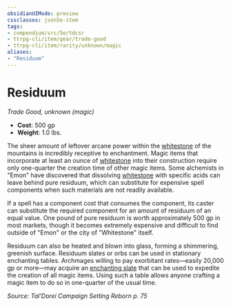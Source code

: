 ```yaml
---
obsidianUIMode: preview
cssclasses: json5e-item
tags:
- compendium/src/5e/tdcsr
- ttrpg-cli/item/gear/trade-good
- ttrpg-cli/item/rarity/unknown/magic
aliases: 
- "Residuum"
---
```

# Residuum
*Trade Good, unknown (magic)*  

- **Cost**: 500 gp
- **Weight**: 1.0 lbs.

The sheer amount of leftover arcane power within the [whitestone](/3-Mechanics/CLI/items/whitestone-tdcsr.md) of the mountains is incredibly receptive to enchantment. Magic items that incorporate at least an ounce of [whitestone](/3-Mechanics/CLI/items/whitestone-tdcsr.md) into their construction require only one-quarter the creation time of other magic items. Some alchemists in "Emon" have discovered that dissolving [whitestone](/3-Mechanics/CLI/items/whitestone-tdcsr.md) with specific acids can leave behind pure residuum, which can substitute for expensive spell components when such materials are not readily available.

If a spell has a component cost that consumes the component, its caster can substitute the required component for an amount of residuum of an equal value. One pound of pure residuum is worth approximately 500 gp in most markets, though it becomes extremely expensive and difficult to find outside of "Emon" or the city of "Whitestone" itself.

Residuum can also be heated and blown into glass, forming a shimmering, greenish surface. Residuum slates or orbs can be used in stationary enchanting tables. Archmages willing to pay exorbitant rates—easily 20,000 gp or more—may acquire an [enchanting slate](/3-Mechanics/CLI/items/residuum-enchanting-slate-tdcsr.md) that can be used to expedite the creation of all magic items. Using such a table allows anyone crafting a magic item to do so in one-quarter of the usual time.

*Source: Tal'Dorei Campaign Setting Reborn p. 75*